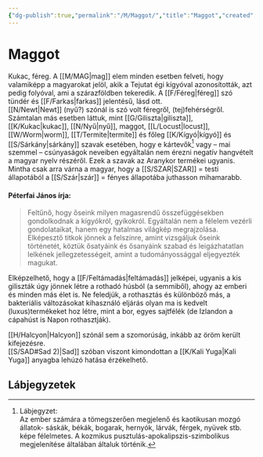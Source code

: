 ```yaml
---
{"dg-publish":true,"permalink":"/M/Maggot/","title":"Maggot","created":"2023-10-21T04:30","updated":"2024-10-25T22:39"}
---
```



# Maggot

Kukac, féreg. A [[M/MAG\|mag]] elem minden esetben felveti, hogy valamiképp a magyarokat jelöl, akik a Tejutat égi kígyóval azonosították, azt pedig folyóval, ami a szárazföldben tekeredik. A [[F/Féreg\|féreg]] szó tündér és [[F/Farkas\|farkas]] jelentésű, lásd ott.  
[[N/Newt\|Newt]] (nyű?) szónál is szó volt féregről, (tej)fehérségről.  
Számtalan más esetben láttuk, mint [[G/Giliszta\|giliszta]], [[K/Kukac\|kukac]], [[N/Nyű\|nyű]], maggot, [[L/Locust\|locust]], [[W/Worm\|worm]], [[T/Termite\|termite]] és főleg [[K/Kígyó\|kígyó]] és [[S/Sárkány\|sárkány]] szavak esetében, hogy e kártevők[^1] vagy – mai szemmel – csúnyaságok neveiben egyáltalán nem érezni negatív hangvételt a magyar nyelv részéről. Ezek a szavak az Aranykor termékei ugyanis. Mintha csak arra várna a magyar, hogy a [[S/SZAR\|SZAR]] = testi állapotából a [[S/Szár\|szár]] = fényes állapotába juthasson mihamarabb.  

#### Péterfai János írja:

> Feltűnő, hogy őseink milyen magasrendű összefüggésekben gondolkodnak a kígyókról, gyíkokról. Egyáltalán nem a félelem vezérli gondolataikat, hanem egy hatalmas világkép megrajzolása. Elképesztő titkok jönnek a felszínre, amint vizsgáljuk őseink történetét, köztük ősatyáink és ősanyáink szabad és leigázhatatlan lelkének jellegzetességeit, amint a tudományossággal eljegyezték magukat.  

Elképzelhető, hogy a [[F/Feltámadás\|feltámadás]] jelképei, ugyanis a kis giliszták úgy jönnek létre a rothadó húsból (a semmiből), ahogy az emberi és minden más élet is. Ne feledjük, a rothasztás és különböző más, a bakteriális változásokat kihasználó eljárás olyan ma is kedvelt (luxus)termékeket hoz létre, mint a bor, egyes sajtfélék (de Izlandon a cápahúst is Napon rothasztják).  

[[H/Halcyon\|Halcyon]] szónál sem a szomorúság, inkább az öröm került kifejezésre.  
[[S/SAD#Sad 2)\|Sad]] szóban viszont kimondottan a [[K/Kali Yuga\|Kali Yuga]] anyagba lehúzó hatása érzékelhető.  

## Lábjegyzetek

[^1]: Lábjegyzet:  
Az ember számára a tömegszerően megjelenő és kaotikusan mozgó állatok- sáskák, békák, bogarak, hernyók, lárvák, férgek, nyüvek stb. képe félelmetes. A kozmikus pusztulás-apokalipszis-szimbolikus megjelenítése általában általuk történik.  